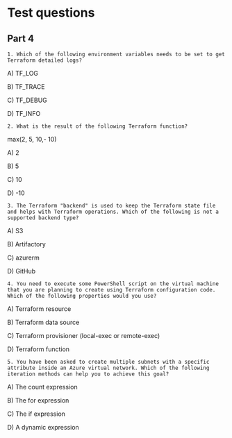 # Test questions

## Part 4

```
1. Which of the following environment variables needs to be set to get Terraform detailed logs?
```
A) TF_LOG

B) TF_TRACE

C) TF_DEBUG

D) TF_INFO

```
2. What is the result of the following Terraform function?
```
max(2, 5, 10,- 10)

A) 2

B) 5

C) 10

D) -10

```
3. The Terraform "backend" is used to keep the Terraform state file and helps with Terraform operations. Which of the following is not a supported backend type?
```
A) S3

B) Artifactory

C) azurerm

D) GitHub

```
4. You need to execute some PowerShell script on the virtual machine that you are planning to create using Terraform configuration code. Which of the following properties would you use?
```
A) Terraform resource

B) Terraform data source

C) Terraform provisioner (local-exec or remote-exec)

D) Terraform function

```
5. You have been asked to create multiple subnets with a specific attribute inside an Azure virtual network. Which of the following iteration methods can help you to achieve this goal?
```

A) The count expression

B) The for expression

C) The if expression

D) A dynamic expression